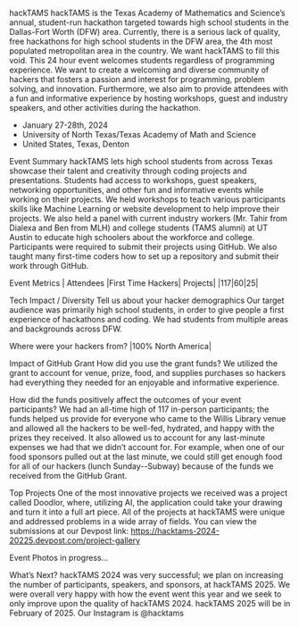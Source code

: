 hackTAMS
hackTAMS is the Texas Academy of Mathematics and Science’s annual, student-run hackathon targeted towards high school students in the Dallas-Fort Worth (DFW) area. Currently, there is a serious lack of quality, free hackathons for high school students in the DFW area, the 4th most populated metropolitan area in the country. We want
hackTAMS to fill this void. This 24 hour event welcomes students regardless of programming experience. We want to create a welcoming and diverse community of hackers that fosters a passion and interest for programming, problem solving, and innovation. Furthermore, we also aim to provide attendees with a fun and informative experience by hosting workshops, guest and industry speakers, and other activities during the hackathon.

- January 27-28th, 2024
- University of North Texas/Texas Academy of Math and Science
- United States, Texas, Denton


Event Summary
hackTAMS lets high school students from across Texas showcase their talent and creativity through coding projects and presentations. Students had access to workshops, guest speakers, networking opportunities, and other fun and informative events while working on their projects. We held workshops to teach various participants skills like Machine Learning or website development to help improve their projects. We also held a panel with current industry workers (Mr. Tahir from Dialexa and Ben from MLH) and college students (TAMS alumni) at UT Austin to educate high schoolers about the workforce and college. Participants were required to submit their projects using GitHub. We also taught many first-time coders how to set up a repository and submit their work through GitHub.

Event Metrics
| Attendees |First Time Hackers| Projects|
|117|60|25|

Tech Impact / Diversity
Tell us about your hacker demographics
Our target audience was primarily high school students, in order to give people a first experience of hackathons and coding. We had students from multiple areas and backgrounds across DFW.

Where were your hackers from?
|100% North America|

Impact of GitHub Grant
How did you use the grant funds?
We utilized the grant to account for venue, prize, food, and supplies purchases so hackers had everything they needed for an enjoyable and informative experience.

How did the funds positively affect the outcomes of your event participants?
We had an all-time high of 117 in-person participants; the funds helped us provide for everyone who came to the Willis Library venue and allowed all the hackers to be well-fed, hydrated, and happy with the prizes they received. It also allowed us to account for any last-minute expenses we had that we didn’t account for. For example, when one of our food sponsors pulled out at the last minute, we could still get enough food for all of our hackers (lunch Sunday--Subway) because of the funds we received from the GitHub Grant.

Top Projects
One of the most innovative projects we received was a project called Doodlor, where, utilizing AI, the application could take your drawing and turn it into a full art piece. All of the projects at hackTAMS were unique and addressed problems in a wide array of fields. You can view the submissions at our Devpost link: https://hacktams-2024-20225.devpost.com/project-gallery

Event Photos
in progress...


What’s Next?
hackTAMS 2024 was very successful; we plan on increasing the number of participants, speakers, and sponsors, at hackTAMS 2025. We were overall very happy with how the event went this year and we seek to only improve upon the quality of hackTAMS 2024.
hackTAMS 2025 will be in February of 2025.
Our Instagram is @hacktams
